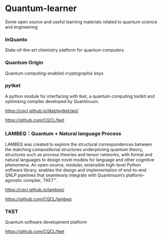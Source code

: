 # Quantum-learner

Some open source and useful learning materials related to quantum science and engineering

### InQuanto

State-of-the-art chemistry platform for quantum computers

### Quantum Origin 

Quantum computing-enabled cryptographic keys


### pytket 

A python module for interfacing with tket, a quantum computing toolkit and optimising compiler developed by Quantinuum. 

https://cqcl.github.io/tket/pytket/api/

https://github.com/CQCL/tket

### LAMBEQ：Quantum + Natural language Process

LAMBEQ was created to explore the structural correspondences between the matching compositional structures underpinning quantum theory, structures such as process theories and tensor networks, with formal and natural languages to design novel models for language and other cognitive phenomena. An open-source, modular, extensible high-level Python software library, enables the design and implementation of end-to-end QNLP pipelines that seamlessly integrate with Quantinuum’s platform-agnostic compiler, TKET™.

https://cqcl.github.io/lambeq/

https://github.com/CQCL/lambeq

### TKET

Quantum software development platform

https://github.com/CQCL/tket




